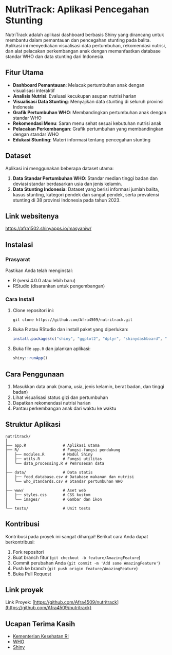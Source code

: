 # NutriTrack: Aplikasi Pencegahan Stunting

NutriTrack adalah aplikasi dashboard berbasis Shiny yang dirancang untuk membantu dalam pemantauan dan pencegahan stunting pada balita. Aplikasi ini menyediakan visualisasi data pertumbuhan, rekomendasi nutrisi, dan alat pelacakan perkembangan anak dengan memanfaatkan database standar WHO dan data stunting dari Indonesia.

## Fitur Utama

- **Dashboard Pemantauan**: Melacak pertumbuhan anak dengan visualisasi interaktif
- **Analisis Nutrisi**: Evaluasi kecukupan asupan nutrisi harian
- **Visualisasi Data Stunting**: Menyajikan data stunting di seluruh provinsi Indonesia
- **Grafik Pertumbuhan WHO**: Membandingkan pertumbuhan anak dengan standar WHO
- **Rekomendasi Menu**: Saran menu sehat sesuai kebutuhan nutrisi anak
- **Pelacakan Perkembangan**: Grafik pertumbuhan yang membandingkan dengan standar WHO
- **Edukasi Stunting**: Materi informasi tentang pencegahan stunting

## Dataset

Aplikasi ini menggunakan beberapa dataset utama:

1. **Data Standar Pertumbuhan WHO**: Standar median tinggi badan dan deviasi standar berdasarkan usia dan jenis kelamin.
2. **Data Stunting Indonesia**: Dataset yang berisi informasi jumlah balita, kasus stunting, kategori pendek dan sangat pendek, serta prevalensi stunting di 38 provinsi Indonesia pada tahun 2023.

## Link websitenya

https://afra1502.shinyapps.io/masyaniw/

## Instalasi

### Prasyarat

Pastikan Anda telah menginstal:
- R (versi 4.0.0 atau lebih baru)
- RStudio (disarankan untuk pengembangan)

### Cara Install

1. Clone repositori ini:
   ```
   git clone https://github.com/Afra4509/nutritrack.git
   ```

2. Buka R atau RStudio dan install paket yang diperlukan:
   ```R
   install.packages(c("shiny", "ggplot2", "dplyr", "shinydashboard", "plotly", "shinyWidgets", "shinycssloaders"))
   ```

3. Buka file `app.R` dan jalankan aplikasi:
   ```R
   shiny::runApp()
   ```

## Cara Penggunaan

1. Masukkan data anak (nama, usia, jenis kelamin, berat badan, dan tinggi badan)
2. Lihat visualisasi status gizi dan pertumbuhan
3. Dapatkan rekomendasi nutrisi harian
4. Pantau perkembangan anak dari waktu ke waktu

## Struktur Aplikasi

```
nutritrack/
│
├── app.R                # Aplikasi utama
├── R/                   # Fungsi-fungsi pendukung
│   ├── modules.R        # Modul Shiny 
│   ├── utils.R          # Fungsi utilitas
│   └── data_processing.R # Pemrosesan data
│
├── data/                # Data statis 
│   ├── food_database.csv # Database makanan dan nutrisi
│   └── who_standards.csv # Standar pertumbuhan WHO
│
├── www/                 # Aset web
│   ├── styles.css       # CSS kustom
│   └── images/          # Gambar dan ikon
│
└── tests/               # Unit tests
```

## Kontribusi

Kontribusi pada proyek ini sangat dihargai! Berikut cara Anda dapat berkontribusi:

1. Fork repositori
2. Buat branch fitur (`git checkout -b feature/AmazingFeature`)
3. Commit perubahan Anda (`git commit -m 'Add some AmazingFeature'`)
4. Push ke branch (`git push origin feature/AmazingFeature`)
5. Buka Pull Request


## Link proyek

Link Proyek: [https://github.com/Afra4509/nutritrack](https://github.com/Afra4509/nutritrack)

## Ucapan Terima Kasih

- [Kementerian Kesehatan RI](https://www.kemkes.go.id/)
- [WHO](https://www.who.int/)
- [Shiny](https://shiny.rstudio.com/)
